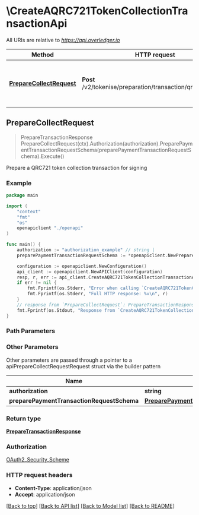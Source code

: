 # \CreateAQRC721TokenCollectionTransactionApi

All URIs are relative to *https://api.overledger.io*

Method | HTTP request | Description
------------- | ------------- | -------------
[**PrepareCollectRequest**](CreateAQRC721TokenCollectionTransactionApi.md#PrepareCollectRequest) | **Post** /v2/tokenise/preparation/transaction/qrc721/collect | Prepare a QRC721 token collection transaction for signing



## PrepareCollectRequest

> PrepareTransactionResponse PrepareCollectRequest(ctx).Authorization(authorization).PreparePaymentTransactionRequestSchema(preparePaymentTransactionRequestSchema).Execute()

Prepare a QRC721 token collection transaction for signing



### Example

```go
package main

import (
    "context"
    "fmt"
    "os"
    openapiclient "./openapi"
)

func main() {
    authorization := "authorization_example" // string | 
    preparePaymentTransactionRequestSchema := *openapiclient.NewPreparePaymentTransactionRequestSchema(*openapiclient.NewLocation("Technology_example", "Network_example"), "Type_example", "Urgency_example", *openapiclient.NewPaymentRequestDetailsSchema([]openapiclient.DestinationPaymentSchema{*openapiclient.NewDestinationPaymentSchema("DestinationId_example", *openapiclient.NewPaymentSchema("Amount_example", "Unit_example"))}, []openapiclient.OriginPaymentSchema{*openapiclient.NewOriginPaymentSchema("OriginId_example")})) // PreparePaymentTransactionRequestSchema | 

    configuration := openapiclient.NewConfiguration()
    api_client := openapiclient.NewAPIClient(configuration)
    resp, r, err := api_client.CreateAQRC721TokenCollectionTransactionApi.PrepareCollectRequest(context.Background()).Authorization(authorization).PreparePaymentTransactionRequestSchema(preparePaymentTransactionRequestSchema).Execute()
    if err != nil {
        fmt.Fprintf(os.Stderr, "Error when calling `CreateAQRC721TokenCollectionTransactionApi.PrepareCollectRequest``: %v\n", err)
        fmt.Fprintf(os.Stderr, "Full HTTP response: %v\n", r)
    }
    // response from `PrepareCollectRequest`: PrepareTransactionResponse
    fmt.Fprintf(os.Stdout, "Response from `CreateAQRC721TokenCollectionTransactionApi.PrepareCollectRequest`: %v\n", resp)
}
```

### Path Parameters



### Other Parameters

Other parameters are passed through a pointer to a apiPrepareCollectRequestRequest struct via the builder pattern


Name | Type | Description  | Notes
------------- | ------------- | ------------- | -------------
 **authorization** | **string** |  | 
 **preparePaymentTransactionRequestSchema** | [**PreparePaymentTransactionRequestSchema**](PreparePaymentTransactionRequestSchema.md) |  | 

### Return type

[**PrepareTransactionResponse**](PrepareTransactionResponse.md)

### Authorization

[OAuth2_Security_Scheme](../README.md#OAuth2_Security_Scheme)

### HTTP request headers

- **Content-Type**: application/json
- **Accept**: application/json

[[Back to top]](#) [[Back to API list]](../README.md#documentation-for-api-endpoints)
[[Back to Model list]](../README.md#documentation-for-models)
[[Back to README]](../README.md)

